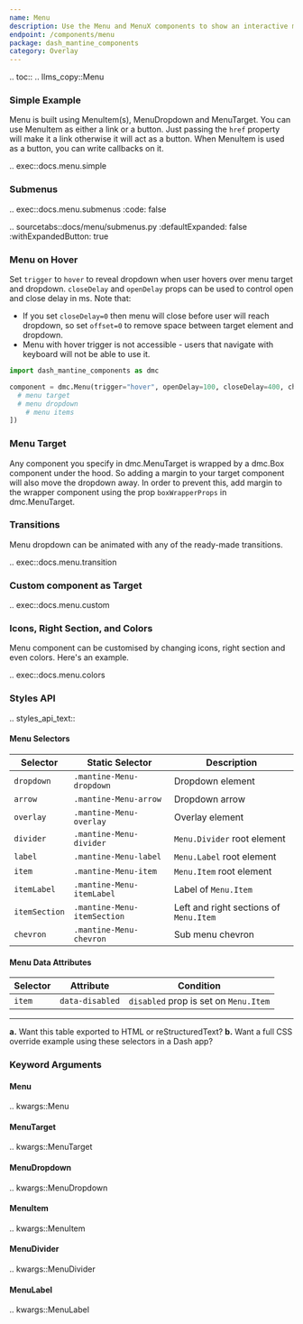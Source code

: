 ```yaml
---
name: Menu
description: Use the Menu and MenuX components to show an interactive menu dropdown with links and buttons.
endpoint: /components/menu
package: dash_mantine_components
category: Overlay
---
```


.. toc::
.. llms_copy::Menu

### Simple Example

Menu is built using MenuItem(s), MenuDropdown and MenuTarget. You can use MenuItem as either a link or a button. Just passing the `href` property will make it a link otherwise it will act as a button.
When MenuItem is used as a button, you can write callbacks on it.

.. exec::docs.menu.simple

### Submenus

.. exec::docs.menu.submenus
    :code: false

.. sourcetabs::docs/menu/submenus.py
    :defaultExpanded: false
    :withExpandedButton: true


### Menu on Hover

Set `trigger` to `hover` to reveal dropdown when user hovers over menu target and dropdown. `closeDelay` and `openDelay` props can be used to control open and close delay in ms.
Note that:

* If you set `closeDelay=0` then menu will close before user will reach dropdown, so set `offset=0` to remove space between target element and dropdown.
* Menu with hover trigger is not accessible - users that navigate with keyboard will not be able to use it.

```python
import dash_mantine_components as dmc

component = dmc.Menu(trigger="hover", openDelay=100, closeDelay=400, children=[
  # menu target
  # menu dropdown
    # menu items
])
```

### Menu Target

Any component you specify in dmc.MenuTarget is wrapped by a dmc.Box component under the hood. So adding a margin
to your target component will also move the dropdown away. In order to prevent this, add margin to the wrapper component
using the prop `boxWrapperProps` in dmc.MenuTarget.

### Transitions

Menu dropdown can be animated with any of the ready-made transitions.

.. exec::docs.menu.transition

### Custom component as Target

.. exec::docs.menu.custom

### Icons, Right Section, and Colors

Menu component can be customised by changing icons, right section and even colors. Here's an example.

.. exec::docs.menu.colors

### Styles API

.. styles_api_text::

#### Menu Selectors

| Selector      | Static Selector             | Description                            |
| ------------- | --------------------------- | -------------------------------------- |
| `dropdown`    | `.mantine-Menu-dropdown`    | Dropdown element                       |
| `arrow`       | `.mantine-Menu-arrow`       | Dropdown arrow                         |
| `overlay`     | `.mantine-Menu-overlay`     | Overlay element                        |
| `divider`     | `.mantine-Menu-divider`     | `Menu.Divider` root element            |
| `label`       | `.mantine-Menu-label`       | `Menu.Label` root element              |
| `item`        | `.mantine-Menu-item`        | `Menu.Item` root element               |
| `itemLabel`   | `.mantine-Menu-itemLabel`   | Label of `Menu.Item`                   |
| `itemSection` | `.mantine-Menu-itemSection` | Left and right sections of `Menu.Item` |
| `chevron`     | `.mantine-Menu-chevron`     | Sub menu chevron                       |



#### Menu Data Attributes

| Selector | Attribute       | Condition                             |
| -------- | --------------- | ------------------------------------- |
| `item`   | `data-disabled` | `disabled` prop is set on `Menu.Item` |

---

**a.** Want this table exported to HTML or reStructuredText?
**b.** Want a full CSS override example using these selectors in a Dash app?

### Keyword Arguments

#### Menu

.. kwargs::Menu

#### MenuTarget

.. kwargs::MenuTarget

#### MenuDropdown

.. kwargs::MenuDropdown

#### MenuItem

.. kwargs::MenuItem

#### MenuDivider

.. kwargs::MenuDivider

#### MenuLabel

.. kwargs::MenuLabel
